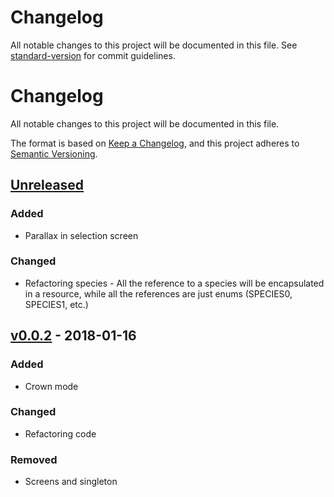 # Changelog

All notable changes to this project will be documented in this file. See [standard-version](https://github.com/conventional-changelog/standard-version) for commit guidelines.

# Changelog
All notable changes to this project will be documented in this file.

The format is based on [Keep a Changelog](https://keepachangelog.com/en/1.0.0/),
and this project adheres to [Semantic Versioning](https://semver.org/spec/v2.0.0.html).

## [Unreleased]
### Added
- Parallax in selection screen
### Changed
- Refactoring species - All the reference to a species will be encapsulated in a resource, while all the references are just enums (SPECIES0, SPECIES1, etc.)


## [v0.0.2] - 2018-01-16
### Added
- Crown mode
### Changed
- Refactoring code
### Removed
- Screens and singleton


[Unreleased]: https://github.com/notapixelstudio/superstarfighter/compare/v0.2-alpha...HEAD
[v0.0.2]: https://github.com/notapixelstudio/superstarfighter/compare/v0.1-alpha...v0.2-alpha
